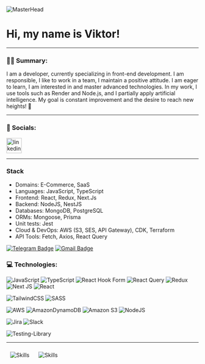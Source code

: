 ![MasterHead](https://media1.giphy.com/media/v1.Y2lkPTZjMDliOTUyajYwd2k3bW9saGhyd3pvYWQ5N2o1azJnYmEwbDJ1b3IxdnZkZ3oxeCZlcD12MV9naWZzX3NlYXJjaCZjdD1n/qgQUggAC3Pfv687qPC/source.gif)

# Hi, my name is Viktor!

---

### :man_technologist: Summary:

I am a developer, currently specializing in front-end development.
I am responsible, I like to work in a team, I maintain a positive attitude.
I am eager to learn, I am interested in and master advanced technologies.
In my work, I use tools such as Render and Node.js, and I partially apply artificial intelligence.
My goal is constant improvement and the desire to reach new heights! 🌟

---

### 🤝 Socials:

  <div id="badges">
    <a href="https://www.linkedin.com/in/viktor-kukharskyi-39aa3529b/" target="_blank">
      <img src="https://cdn-icons-png.flaticon.com/512/2504/2504799.png" width="40" height="40" alt="linkedin" />
    </a>
  </div>

---

### Stack

- Domains: E-Commerce, SaaS
- Languages: JavaScript, TypeScript
- Frontend: React, Redux, Next.Js
- Backend: NodeJS, NestJS
- Databases: MongoDB, PostgreSQL
- ORMs: Mongoose, Prisma
- Unit tests: Jest
- Cloud & DevOps: AWS (S3, SES, API Gateway), CDK, Terraform
- API Tools: Fetch, Axios, React Query

[![Telegram Badge](https://img.shields.io/badge/-geffer-blue?style=flat&logo=Telegram&logoColor=white)](https://t.me/geffer_2K20) [![Gmail Badge](https://img.shields.io/badge/-Gmail-red?style=flat&logo=Gmail&logoColor=white)](mailto:viktorvkengin@meta.ua)

### 💻 Technologies:

![JavaScript](https://img.shields.io/badge/javascript-%23323330.svg?style=for-the-badge&logo=javascript&logoColor=%23F7DF1E)
![TypeScript](https://img.shields.io/badge/typescript-%23007ACC.svg?style=for-the-badge&logo=typescript&logoColor=white)
![React Hook Form](https://img.shields.io/badge/React%20Hook%20Form-%23EC5990.svg?style=for-the-badge&logo=reacthookform&logoColor=white)
![React Query](https://img.shields.io/badge/-React%20Query-FF4154?style=for-the-badge&logo=react%20query&logoColor=white)
![Redux](https://img.shields.io/badge/redux-%23593d88.svg?style=for-the-badge&logo=redux&logoColor=white)
![Next JS](https://img.shields.io/badge/Next-black?style=for-the-badge&logo=next.js&logoColor=white)
![React](https://img.shields.io/badge/react-%2320232a.svg?style=for-the-badge&logo=react&logoColor=%2361DAFB)

![TailwindCSS](https://img.shields.io/badge/tailwindcss-%2338B2AC.svg?style=for-the-badge&logo=tailwind-css&logoColor=white)
![SASS](https://img.shields.io/badge/SASS-hotpink.svg?style=for-the-badge&logo=SASS&logoColor=white)

![AWS](https://img.shields.io/badge/AWS-%23FF9900.svg?style=for-the-badge&logo=amazon-aws&logoColor=white)
![AmazonDynamoDB](https://img.shields.io/badge/Amazon%20DynamoDB-4053D6?style=for-the-badge&logo=Amazon%20DynamoDB&logoColor=white)
![Amazon S3](https://img.shields.io/badge/Amazon%20S3-FF9900?style=for-the-badge&logo=amazons3&logoColor=white)
![NodeJS](https://img.shields.io/badge/node.js-6DA55F?style=for-the-badge&logo=node.js&logoColor=white)

![Jira](https://img.shields.io/badge/jira-%230A0FFF.svg?style=for-the-badge&logo=jira&logoColor=white)
![Slack](https://img.shields.io/badge/Slack-4A154B?style=for-the-badge&logo=slack&logoColor=white)

![Testing-Library](https://img.shields.io/badge/-TestingLibrary-%23E33332?style=for-the-badge&logo=testing-library&logoColor=white)

---

<img style="margin: 10px" src="https://www.cmarix.com/blog/wp-content/uploads/2023/05/differences-between-back-end-vs-front-end-vs-full-stack-developers.webp" alt="Skills" />

<img style="margin: 10px" src="https://png.pngtree.com/png-clipart/20210312/original/pngtree-web-developer-isometric-illustration-png-image_6067558.jpg" alt="Skills" />
